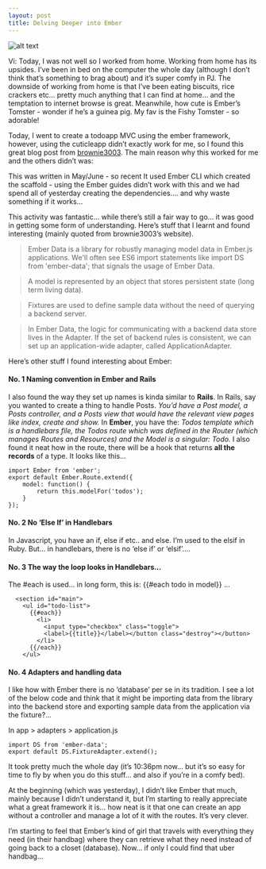 ```yaml
---
layout: post
title: Delving Deeper into Ember
---
```


![alt text](https://www.dropbox.com/sc/phc4f2y70f51r7a/AAA2yw0leWEIVdRR0eW3Rq8Ua?dl=1)

Vi: Today, I was not well so I worked from home.  Working from home has its upsides.  I’ve been in bed on the computer the whole day (although I don’t think that’s something to brag about) and it’s super comfy in PJ.  The downside of working from home is that I’ve been eating biscuits, rice crackers etc… pretty much anything that I can find at home… and the temptation to internet browse is great.  Meanwhile, how cute is Ember’s Tomster - wonder if he’s a guinea pig.  My fav is the Fishy Tomster - so adorable!

Today, I went to create a todoapp MVC using the ember framework, however, using the cuticleapp didn’t exactly work for me, so I found this great blog post from [brownie3003](http://www.thetechcofounder.com/getting-started-with-ember-js-using-ember-cli/).  The main reason why this worked for me and the others didn’t was:

This was written in May/June - so recent
It used Ember CLI which created the scaffold - using the Ember guides didn’t work with this and we had spend all of yesterday creating the dependencies…. and why waste something if it works...

This activity was fantastic… while there’s still a fair way to go… it was good in getting some form of understanding.  Here’s stuff that I learnt and found interesting (mainly quoted from brownie3003’s website).

> Ember Data is a library for robustly managing model data in Ember.js applications. We'll often see ES6 import statements like import DS from 'ember-data'; that signals the usage of Ember Data.

> A model is represented by an object that stores persistent state (long term living data).

> Fixtures are used to define sample data without the need of querying a backend server.

> In Ember Data, the logic for communicating with a backend data store lives in the Adapter. If the set of backend rules is consistent, we can set up an application-wide adapter, called ApplicationAdapter.

Here’s other stuff I found interesting about Ember:

#### No. 1 Naming convention in Ember and Rails
I also found the way they set up names is kinda similar to **Rails**.  In Rails, say you wanted to create a thing to handle Posts.
*You’d have a Post model, a Posts controller, and a Posts view that would have the relevant view pages like index, create and show.*
In **Ember**, you have the:
*Todos template which is a handlebars file, the Todos route which was defined in the Router (which manages Routes and Resources) and the Model is a singular: Todo.*
I also found it neat how in the route, there will be a hook that returns **all the records** of a type.  It looks like this...

```
import Ember from 'ember';
export default Ember.Route.extend({
    model: function() {
        return this.modelFor('todos');
    }
});
```
#### No. 2 No ‘Else If’ in Handlebars
In Javascript, you have an if, else if etc.. and else.  I’m used to the elsif in Ruby.  But… in handlebars, there is no ‘else if’ or ‘elsif’….

#### No. 3 The way the loop looks in Handlebars…
The #each is used… in long form, this is: {{#each todo in model}} ... 

```
  <section id="main">
    <ul id="todo-list">
      {{#each}}
        <li>
          <input type="checkbox" class="toggle">
          <label>{{title}}</label></button class="destroy"></button>
        </li>
      {{/each}}
    </ul>
```
#### No. 4 Adapters and handling data
I like how with Ember there is no ‘database’ per se in its tradition.  I see a lot of the below code and think that it might be importing data from the library into the backend store and exporting sample data from the application via the fixture?... 

In app > adapters > application.js
```
import DS from 'ember-data'; 
export default DS.FixtureAdapter.extend();
```
It took pretty much the whole day (it’s 10:36pm now… but it’s so easy for time to fly by when you do this stuff… and also if you’re in a comfy bed).

At the beginning (which was yesterday), I didn’t like Ember that much, mainly because I didn’t understand it, but I’m starting to really appreciate what a great framework it is… how neat is it that one can create an app without a controller and manage a lot of it with the routes.  It’s very clever.

I’m starting to feel that Ember’s kind of girl that travels with everything they need (in their handbag) where they can retrieve what they need instead of going back to a closet (database).  Now… if only I could find that uber handbag...
